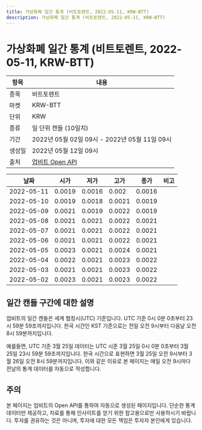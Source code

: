 ```yaml
---
title: 가상화폐 일간 통계 (비트토렌트, 2022-05-11, KRW-BTT)
description: 가상화폐 일간 통계 (비트토렌트, 2022-05-11, KRW-BTT)
---
```



가상화폐 일간 통계 (비트토렌트, 2022-05-11, KRW-BTT)
===

|항목|내용|
|--|--|
|종목|비트토렌트|
|마켓|KRW-BTT|
|단위|KRW|
|종류|일 단위 캔들 (10일치)|
|기간|2022년 05월 02일 09시 - 2022년 05월 11일 09시|
|생성일|2022년 05월 12일 09시|
|출처|[업비트 Open API](https://docs.upbit.com)|


|날짜|시가|저가|고가|종가|비고|
|--|--|--|--|--|--|
|2022-05-11|0.0019|0.0016|0.002|0.0016|    |
|2022-05-10|0.0019|0.0018|0.0021|0.0019|    |
|2022-05-09|0.0021|0.0019|0.0022|0.0019|    |
|2022-05-08|0.0021|0.0021|0.0022|0.0021|    |
|2022-05-07|0.0021|0.0021|0.0022|0.0021|    |
|2022-05-06|0.0021|0.0021|0.0022|0.0021|    |
|2022-05-05|0.0023|0.0021|0.0024|0.0021|    |
|2022-05-04|0.0022|0.0021|0.0023|0.0022|    |
|2022-05-03|0.0021|0.0021|0.0023|0.0022|    |
|2022-05-02|0.0023|0.0021|0.0023|0.0022|    |


일간 캔들 구간에 대한 설명
---


업비트의 일간 캔들은 세계 협정시(UTC) 기준입니다. 
UTC 기준 0시 0분 0초부터 23시 59분 59초까지입니다. 
한국 시간인 KST 기준으로는 전일 오전 9시부터 다음날 오전 8시 59분까지입니다. 


예를들면, UTC 기준 3월 25일 데이터는 UTC 시준 3월 25일 0시 0분 0초부터 3월 25일 23시 59분 59초까지입니다. 
한국 시간으로 표현하면 3월 25일 오전 9시부터 3월 26일 오전 8시 59분까지입니다. 
이와 같은 이유로 본 페이지는 매일 오전 9시마다 전날의 통계 데이터를 자동으로 작성합니다. 


주의
---


본 페이지는 업비트의 Open API를 통하여 자동으로 생성된 페이지입니다. 
단순한 통계 데이터만 제공하고, 자료를 통해 인사이트를 얻기 위한 참고용으로만 사용하시기 바랍니다. 
투자를 권유하는 것은 아니며, 투자에 대한 모든 책임은 투자자 본인에게 있습니다. 
